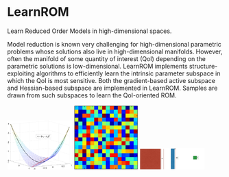 # LearnROM

Learn Reduced Order Models in high-dimensional spaces.

Model reduction is known very challenging for high-dimensional parametric problems whose solutions also live in high-dimensional manifolds. However, often the manifold of some quantity of interest (QoI) depending on the parametric solutions is low-dimensional. LearnROM implements structure-exploiting algorithms to efficiently learn the intrinsic parameter subspace in which the QoI is most sensitive. Both the gradient-based active subspace and Hessian-based subspace are implemented in LearnROM. Samples are drawn from such subspaces to learn the QoI-oriented ROM. 

<p>
<img src="images/hessian.png" width=30%>
  <img src="images/block256x256_1.png" width=30%>
  <img src="reduction.png" width=30%>
</p>
